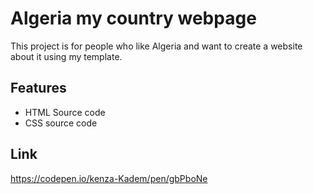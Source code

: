 # Algeria my country webpage

This project is for people who like Algeria and want to create a website about it using my template.

## Features

- HTML Source code
- CSS source code

## Link
https://codepen.io/kenza-Kadem/pen/gbPboNe
